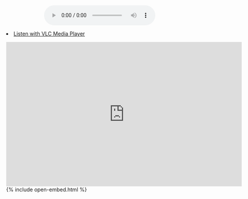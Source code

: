 <p align="center">
<audio controls src="https://s10.myradiostream.com:35854/;"></audio>
<li><a href="http://s10.myradiostream.com:35854/listen.pls">Listen with VLC Media Player</a></li>
</p>
<iframe src="https://s10.myradiostream.com:35854/" border="0" frameborder="0" width="635" height="390"></iframe>
<script src="//myradiostream.com/embed/Skyeden"></script>
{% include open-embed.html %}
